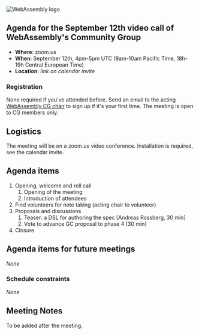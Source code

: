![WebAssembly logo](/images/WebAssembly.png)

## Agenda for the September 12th video call of WebAssembly's Community Group

- **Where**: zoom.us
- **When**: September 12th, 4pm-5pm UTC (9am-10am Pacific Time, 18h-19h Central European Time)
- **Location**: *link on calendar invite*

### Registration

None required if you've attended before. Send an email to the acting [WebAssembly CG chair](mailto:webassembly-cg-chair@chromium.org)
to sign up if it's your first time. The meeting is open to CG members only.

## Logistics

The meeting will be on a zoom.us video conference.
Installation is required, see the calendar invite.

## Agenda items

1. Opening, welcome and roll call
    1. Opening of the meeting
    1. Introduction of attendees
1. Find volunteers for note taking (acting chair to volunteer)
1. Proposals and discussions
    1. Teaser: a DSL for authoring the spec [Andreas Rossberg, 30 min]
    1. Vote to advance GC proposal to phase 4 [30 min]
1. Closure

## Agenda items for future meetings

*None*

### Schedule constraints

*None*

## Meeting Notes

To be added after the meeting.
